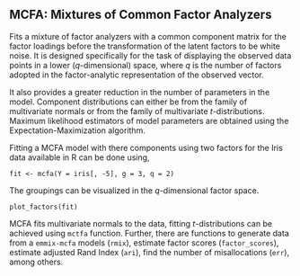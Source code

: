 ## MCFA: Mixtures of Common Factor Analyzers

Fits a mixture of factor analyzers with a common component matrix for the
factor loadings before the transformation of the latent factors to be
white noise. It is designed specifically for the task of displaying the
observed data points in a lower (_q_-dimensional) space, 
where _q_ is the number of factors adopted in the
factor-analytic representation of the observed vector.

It also provides a greater reduction in the number of parameters in the model.
Component distributions can either be from the family of multivariate normals
or from the family of multivariate _t_-distributions.
Maximum likelihood estimators of model parameters are obtained using the Expectation-Maximization algorithm.

Fitting a MCFA model with there components using two factors for the Iris data available in
R can be done using,  
```
fit <- mcfa(Y = iris[, -5], g = 3, q = 2)
```

The groupings can be visualized in the _q_-dimensional factor space.
```
plot_factors(fit)
```
MCFA fits multivariate normals to the data, fitting _t_-distributions can be achieved
using `mctfa` function. Further, there are functions to generate data from a `emmix-mcfa`
models (`rmix`), estimate factor scores (`factor_scores`), estimate adjusted Rand Index (`ari`),
find the number of misallocations (`err`), among others.
